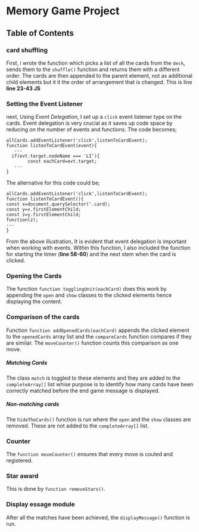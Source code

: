 # Memory Game Project

## Table of Contents

### card shuffling
First, i wrote the function which picks a list of all the cards from the `deck`, sends them to the `shuffle()` function and returns them with a different order. The cards are then appended to the parent element, not as additional child elements but it it the order of arrangement that is changed. This is line **line 23-43 JS**
### Setting the Event Listener

next, Using _Event Delegation_,  I set up a `click` event listener type on the cards. Event delegation is very crucial as it saves up code space by reducing on the number of events and functions. The code becomes;
```
allCards.addEventListener('click',listenToCardEvent);
function listenToCardEvent(event){
   ---
  if(evt.target.nodeName === 'LI'){
        const eachCard=evt.target;
   ---
}
```
The alternative for this code could be;
```
allCards.addEventListener('click',listenToCardEvent);
function listenToCardEvent(){
const x=document.querySelector('.card);
const y=x.firstElementChild;
const z=y.firstElementChild;
function(z);
---
}
```
From the above illustration, It is evident that event delegation is important when working with events. Within this function, I also included the function for starting the timer (**line 58-60**) and the next stem when the card is clicked.
### Opening the Cards
The function `function togglingUnit(eachCard)` does this work by appending the `open` and `show` classes to the clicked elements hence displaying the content.
### Comparison of the cards
Function `function addOpenedCards(eachCard)` appends the clicked element to the `openedCards` array list and the `compareCards` function compares if they are similar. The `moveCounter()` function counts this comparison as one move.
##### Matching Cards
The class `match` is toggled to these elements and they are added to the `completeArray[]` list whise purpose is to identify how many cards have been correctly matched before the end game message is displayed.
##### Non-matching cards
The `hideTheCards()` function is run where the `open` and the `show` classes are removed. These are not added to the `completeArray[]` list.
### Counter
The `function moveCounter()` ensures that every move is couted and registered.
### Star award
This is done by `function removeStars()`.
### Display essage module
After all the matches have been achieved, the `displayMessage()` function is run.
